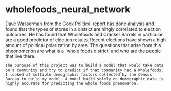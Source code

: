 # wholefoods_neural_network
Dave Wasserman from the Cook Political report has done analysis and found that the types of stores in a district are hihgly correlated to election outcomes. He has found that Wholefoods and Cracker Barrels in particular are a good predictor of election results. Recent elections have shown a high amount of political polarization by area. The questions that arise from this pheonomenon are what is a 'whole foods district' and who are the people that live there. 

	The purpose of this project was to build a model that would take data on a community and try to predict if that community had a Wholefoods. I looked at multiple demographic factors collected by the Census Bureau to build my model. A model build solely on demographic data is highly accurate for predicting the whole foods phenomenon.

